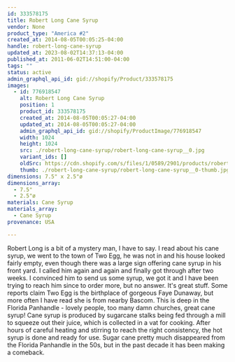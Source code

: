 ```yaml
---
id: 333578175
title: Robert Long Cane Syrup
vendor: None
product_type: "America #2"
created_at: 2014-08-05T00:05:25-04:00
handle: robert-long-cane-syrup
updated_at: 2023-08-02T14:37:13-04:00
published_at: 2011-06-02T14:51:00-04:00
tags: ""
status: active
admin_graphql_api_id: gid://shopify/Product/333578175
images:
  - id: 776918547
    alt: Robert Long Cane Syrup
    position: 1
    product_id: 333578175
    created_at: 2014-08-05T00:05:27-04:00
    updated_at: 2014-08-05T00:05:27-04:00
    admin_graphql_api_id: gid://shopify/ProductImage/776918547
    width: 1024
    height: 1024
    src: ./robert-long-cane-syrup/robert-long-cane-syrup__0.jpg
    variant_ids: []
    oldSrc: https://cdn.shopify.com/s/files/1/0589/2901/products/robertlong.jpeg?v=1407211527
    thumb: ./robert-long-cane-syrup/robert-long-cane-syrup__0-thumb.jpg
dimensions: 7.5" x 2.5"ø
dimensions_array:
  - 7.5"
  - 2.5"ø
materials: Cane Syrup
materials_array:
  - Cane Syrup
provenance: USA

---
```


Robert Long is a bit of a mystery man, I have to say. I read about his cane syrup, we went to the town of Two Egg, he was not in and his house looked fairly empty, even though there was a large sign offering cane syrup in his front yard. I called him again and again and finally got through after two weeks. I convinced him to send us some syrup, we got it and I have been trying to reach him since to order more, but no answer. It's great stuff. Some reports claim Two Egg is the birthplace of gorgeous Faye Dunaway, but more often I have read she is from nearby Bascom. This is deep in the Florida Panhandle - lovely people, too many damn churches, great cane syrup! Cane syrup is produced by sugarcane stalks being fed through a mill to squeeze out their juice, which is collected in a vat for cooking. After hours of careful heating and stirring to reach the right consistency, the hot syrup is done and ready for use. Sugar cane pretty much disappeared from the Florida Panhandle in the 50s, but in the past decade it has been making a comeback.